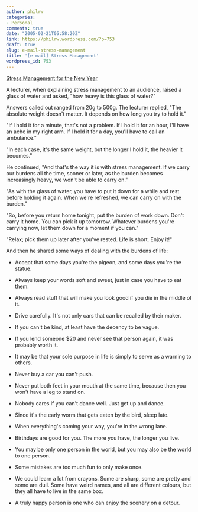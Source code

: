 ```yaml
---
author: philrw
categories:
- Personal
comments: true
date: "2005-02-21T05:58:20Z"
link: https://philrw.wordpress.com/?p=753
draft: true
slug: e-mail-stress-management
title: '[e-mail] Stress Management'
wordpress_id: 753
---
```


<u>Stress Management for the New Year</u>

A lecturer, when explaining stress management to an audience, raised a glass of water and asked, "how heavy is this glass of water?"

Answers called out ranged from 20g to 500g. The lecturer replied, "The absolute weight doesn't matter. It depends on how long you try to hold it."

"If I hold it for a minute, that's not a problem. If I hold it for an hour, I'll have an ache in my right arm. If I hold it for a day, you'll have to call an ambulance."

"In each case, it's the same weight, but the longer I hold it, the heavier it becomes."

He continued, "And that's the way it is with stress management. If we carry our burdens all the time, sooner or later, as the burden becomes increasingly heavy, we won't be able to carry on."

"As with the glass of water, you have to put it down for a while and rest before holding it again. When we're refreshed, we can carry on with the burden."

"So, before you return home tonight, put the burden of work down. Don't carry it home. You can pick it up tomorrow. Whatever burdens you're carrying now, let them down for a moment if you can."

"Relax; pick them up later after you've rested. Life is short. Enjoy it!"

And then he shared some ways of dealing with the burdens of life:

* Accept that some days you're the pigeon, and some days you're the statue.

* Always keep your words soft and sweet, just in case you have to eat them.

* Always read stuff that will make you look good if you die in the middle of it.

* Drive carefully. It's not only cars that can be recalled by their maker.

* If you can't be kind, at least have the decency to be vague.

* If you lend someone $20 and never see that person again, it was probably worth it.

* It may be that your sole purpose in life is simply to serve as a warning to others.

* Never buy a car you can't push.

* Never put both feet in your mouth at the same time, because then you won't have a leg to stand on.

* Nobody cares if you can't dance well.  Just get up and dance.

* Since it's the early worm that gets eaten by the bird, sleep late.

* When everything's coming your way, you're in the wrong lane.

* Birthdays are good for you. The more you have, the longer you live.

* You may be only one person in the world, but you may also be the
world to one person.

* Some mistakes are too much fun to only make once.

* We could learn a lot from crayons. Some are sharp, some are pretty and some are dull. Some have weird names, and all are different colours, but they all have to live in the same box.

* A truly happy person is one who can enjoy the scenery on a detour.
